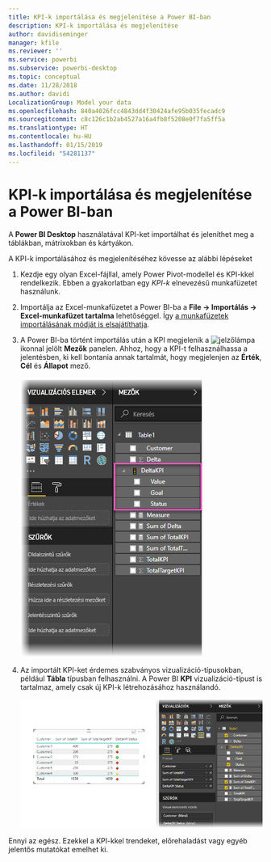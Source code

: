 ```yaml
---
title: KPI-k importálása és megjelenítése a Power BI-ban
description: KPI-k importálása és megjelenítése
author: davidiseminger
manager: kfile
ms.reviewer: ''
ms.service: powerbi
ms.subservice: powerbi-desktop
ms.topic: conceptual
ms.date: 11/28/2018
ms.author: davidi
LocalizationGroup: Model your data
ms.openlocfilehash: 840a4026fcc4843dd4f30424afe95b035fecadc9
ms.sourcegitcommit: c8c126c1b2ab4527a16a4fb8f5208e0f7fa5ff5a
ms.translationtype: HT
ms.contentlocale: hu-HU
ms.lasthandoff: 01/15/2019
ms.locfileid: "54281137"
---
```

# <a name="import-and-display-kpis-in-power-bi"></a>KPI-k importálása és megjelenítése a Power BI-ban
A **Power BI Desktop** használatával KPI-ket importálhat és jeleníthet meg a táblákban, mátrixokban és kártyákon.

A KPI-k importálásához és megjelenítéséhez kövesse az alábbi lépéseket

1. Kezdje egy olyan Excel-fájllal, amely Power Pivot-modellel és KPI-kkel rendelkezik. Ebben a gyakorlatban egy *KPI-k* elnevezésű munkafüzetet használunk.

1. Importálja az Excel-munkafüzetet a Power BI-ba a **File -> Importálás -> Excel-munkafüzet tartalma** lehetőséggel. Így [a munkafüzetek importálásának módját is elsajátíthatja](desktop-import-excel-workbooks.md). 

1. A Power BI-ba történt importálás után a KPI megjelenik a ![jelzőlámpa](media/desktop-import-and-display-kpis/traffic.png) ikonnal jelölt **Mezők** panelen. Ahhoz, hogy a KPI-t felhasználhassa a jelentésben, ki kell bontania annak tartalmát, hogy megjelenjen az **Érték**, **Cél** és **Állapot** mező.

    ![](media/desktop-import-and-display-kpis/desktoppreviewfeatureon2.png)

1. Az importált KPI-ket érdemes szabványos vizualizáció-típusokban, például **Tábla** típusban felhasználni. A Power BI **KPI** vizualizáció-típust is tartalmaz, amely csak új KPI-k létrehozásához használandó.
   
    ![](media/desktop-import-and-display-kpis/desktoppreviewfeatureon3.png)

Ennyi az egész. Ezekkel a KPI-kkel trendeket, előrehaladást vagy egyéb jelentős mutatókat emelhet ki.
